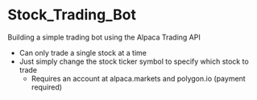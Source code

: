 # Stock_Trading_Bot
 Building a simple trading bot using the Alpaca Trading API 
  - Can only trade a single stock at a time 
  - Just simply change the stock ticker symbol to specify which stock to trade
    - Requires an account at alpaca.markets and polygon.io (payment required) 

